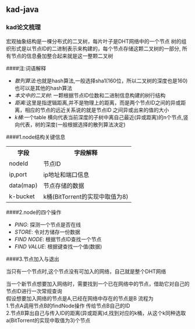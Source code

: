 ## kad-java


### kad论文梳理

宏观抽象结构是一棵分布式的二叉树，每片叶子是DHT网络中的一个节点
树的组织形式是以节点ID的二进制表示来构建的，每个节点存储这颗二叉树的一部分,
所有节点的信息叠加整合起来就是这一整颗二叉树

####注:词语解释
+ *散列算法*:也就是hash算法,一般选择sha1(160位，所以二叉树的深度也是160) 也可以是其他的hash算法
+ *本文中的二叉树*: 一颗根据节点ID位数和二进制信息构建的树行结构
+ *距离*:这里是指逻辑距离,并不是物理上的距离，而是两个节点ID之间的异或距离，相应的节点的远近关系说的就是节点ID
之间异或出来的值的大小
+ *k桶*:一个table 横向代表当前深度的子树中离自己最近(异或距离)的n个节点,竖向代表，树的深度(一般根据选择的散列算法决定)

####1.node结构关键信息

<table>
  <tr>
    <th>字段</td>
    <th>字段解释</td>
  </tr>
  <tr>
        <td>nodeId</td>
        <td>节点ID</td>
  </tr>
  <tr>
        <td>ip,port</td>
        <td>ip地址和端口信息</td>
    </tr>
  <tr>
        <td>data(map<key,value>)</td>
        <td>节点存储的数据</td>
  </tr>
  <tr>
        <td>k-bucket</td>
        <td>k桶(BitTorrent的实现中取值为8)</td>
  </tr>
</table>

####2.node的四个操作
  + *PING*: 探测一个节点是否在线
  + *STORE*: 令对方储存一份数据
  + *FIND NODE*: 根据节点ID查找一个节点
  + *FIND VALUE*: 根据键查找一个值(数据)

####3.节点加入与退出

  当只有一个节点时,这个节点没有可加入的网络，自己就是整个DHT网络<br/>
  
  当一个新节点想要加入网络时，需要找到一个已在网络中的节点，借助它对自己的节点ID进行一次常规查询
  <br/>
  假设想要加入网络的节点是A,已经在网络中存在的节点是B
  流程为<br/>
  1.节点A调用节点B的findNode操作 传给节点B自己的ID<br/>
  2.节点B算出自己与传入ID的距离(异或距离)d,找到对应的k桶，从这个k同种选取a(BitTorrent的实现中取值为3)个节点
  
  
